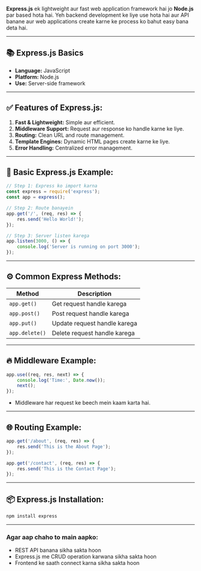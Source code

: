 **Express.js** ek lightweight aur fast web application framework hai jo **Node.js** par based hota hai. Yeh backend development ke liye use hota hai aur API banane aur web applications create karne ke process ko bahut easy bana deta hai.

---

## 📚 **Express.js Basics**

* **Language:** JavaScript
* **Platform:** Node.js
* **Use:** Server-side framework

---

## ✅ **Features of Express.js:**

1. **Fast & Lightweight:** Simple aur efficient.
2. **Middleware Support:** Request aur response ko handle karne ke liye.
3. **Routing:** Clean URL and route management.
4. **Template Engines:** Dynamic HTML pages create karne ke liye.
5. **Error Handling:** Centralized error management.

---

## 🚀 **Basic Express.js Example:**

```javascript
// Step 1: Express ko import karna
const express = require('express');
const app = express();

// Step 2: Route banayein
app.get('/', (req, res) => {
    res.send('Hello World!');
});

// Step 3: Server listen karega
app.listen(3000, () => {
    console.log('Server is running on port 3000');
});
```

---

## ⚙️ **Common Express Methods:**

| Method         | Description                  |
| -------------- | ---------------------------- |
| `app.get()`    | Get request handle karega    |
| `app.post()`   | Post request handle karega   |
| `app.put()`    | Update request handle karega |
| `app.delete()` | Delete request handle karega |

---

## 🔥 **Middleware Example:**

```javascript
app.use((req, res, next) => {
    console.log('Time:', Date.now());
    next();
});
```

* Middleware har request ke beech mein kaam karta hai.

---

## 🌐 **Routing Example:**

```javascript
app.get('/about', (req, res) => {
    res.send('This is the About Page');
});

app.get('/contact', (req, res) => {
    res.send('This is the Contact Page');
});
```

---

## 📦 **Express.js Installation:**

```bash
npm install express
```

---

### Agar aap chaho to main aapko:

* REST API banana sikha sakta hoon
* Express.js me CRUD operation karwana sikha sakta hoon
* Frontend ke saath connect karna sikha sakta hoon

